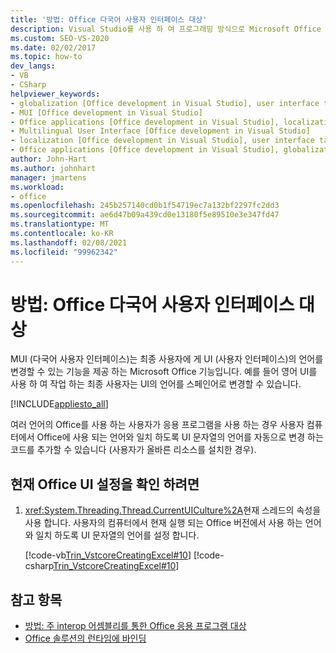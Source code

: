 ```yaml
---
title: '방법: Office 다국어 사용자 인터페이스 대상'
description: Visual Studio를 사용 하 여 프로그래밍 방식으로 Microsoft Office 다국어 사용자 인터페이스를 대상으로 지정할 수 있는 방법을 알아봅니다.
ms.custom: SEO-VS-2020
ms.date: 02/02/2017
ms.topic: how-to
dev_langs:
- VB
- CSharp
helpviewer_keywords:
- globalization [Office development in Visual Studio], user interface targeting
- MUI [Office development in Visual Studio]
- Office applications [Office development in Visual Studio], localization
- Multilingual User Interface [Office development in Visual Studio]
- localization [Office development in Visual Studio], user interface targeting
- Office applications [Office development in Visual Studio], globalization
author: John-Hart
ms.author: johnhart
manager: jmartens
ms.workload:
- office
ms.openlocfilehash: 245b257140cd0b1f54719ec7a132bf2297fc2dd3
ms.sourcegitcommit: ae6d47b09a439cd0e13180f5e89510e3e347fd47
ms.translationtype: MT
ms.contentlocale: ko-KR
ms.lasthandoff: 02/08/2021
ms.locfileid: "99962342"
---
```

# <a name="how-to-target-the-office-multilingual-user-interface"></a>방법: Office 다국어 사용자 인터페이스 대상
  MUI (다국어 사용자 인터페이스)는 최종 사용자에 게 UI (사용자 인터페이스)의 언어를 변경할 수 있는 기능을 제공 하는 Microsoft Office 기능입니다. 예를 들어 영어 UI를 사용 하 여 작업 하는 최종 사용자는 UI의 언어를 스페인어로 변경할 수 있습니다.

 [!INCLUDE[appliesto_all](../vsto/includes/appliesto-all-md.md)]

 여러 언어의 Office를 사용 하는 사용자가 응용 프로그램을 사용 하는 경우 사용자 컴퓨터에서 Office에 사용 되는 언어와 일치 하도록 UI 문자열의 언어를 자동으로 변경 하는 코드를 추가할 수 있습니다 (사용자가 올바른 리소스를 설치한 경우).

## <a name="to-check-the-current-office-ui-setting"></a>현재 Office UI 설정을 확인 하려면

1. <xref:System.Threading.Thread.CurrentUICulture%2A>현재 스레드의 속성을 사용 합니다. 사용자의 컴퓨터에서 현재 실행 되는 Office 버전에서 사용 하는 언어와 일치 하도록 UI 문자열의 언어를 설정 합니다.

     [!code-vb[Trin_VstcoreCreatingExcel#10](../vsto/codesnippet/VisualBasic/Trin_VstcoreCreatingExcelVB/Sheet1.vb#10)]
     [!code-csharp[Trin_VstcoreCreatingExcel#10](../vsto/codesnippet/CSharp/Trin_VstcoreCreatingExcelCS/Sheet1.cs#10)]

## <a name="see-also"></a>참고 항목
- [방법: 주 interop 어셈블리를 통한 Office 응용 프로그램 대상](../vsto/how-to-target-office-applications-through-primary-interop-assemblies.md)
- [Office 솔루션의 런타임에 바인딩](../vsto/late-binding-in-office-solutions.md)
